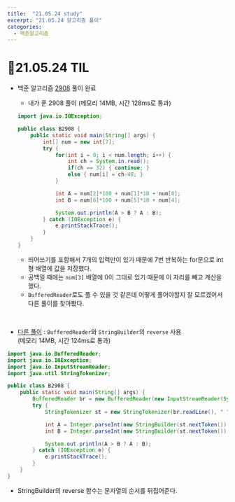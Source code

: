 ```yaml
---
title:  "21.05.24 study"
excerpt: "21.05.24 알고리즘 풀이"
categories:
  - 백준알고리즘
---
```


# 📝21.05.24 TIL
+ 백준 알고리즘 [2908](https://www.acmicpc.net/problem/2908) 풀이 완료

  + 내가 푼 2908 풀이 (메모리 14MB, 시간 128ms로 통과)<br />

  ```java
  import java.io.IOException;

  public class B2908 {
      public static void main(String[] args) {
          int[] num = new int[7];
          try {
              for(int i = 0; i < num.length; i++) {
                  int ch = System.in.read();
                  if(ch == 32) { continue; }
                  else { num[i] = ch-48; }
              }

              int A = num[2]*100 + num[1]*10 + num[0];
              int B = num[6]*100 + num[5]*10 + num[4];

              System.out.println(A > B ? A : B);
          } catch (IOException e) {
              e.printStackTrace();
          }
      }
  }

  ```
  + 띄어쓰기를 포함해서 7개의 입력만이 있기 때문에 7번 반복하는 for문으로 int형 배열에 값을 저장했다.
  + 공백일 때에는 `num[3]` 배열에 0이 그대로 있기 때문에 이 자리를 빼고 계산을 했다.
  + `BufferedReader`로도 풀 수 있을 것 같은데 어떻게 풀어야할지 잘 모르겠어서 다른 풀이를 찾아봤다.

<br />

  + [다른 풀이](https://st-lab.tistory.com/66) : `BufferedReader`와 `StringBuilder`의 `reverse` 사용<br/>
    (메모리 14MB, 시간 124ms로 통과)<br />

  ```java
  import java.io.BufferedReader;
  import java.io.IOException;
  import java.io.InputStreamReader;
  import java.util.StringTokenizer;

  public class B2908 {
      public static void main(String[] args) {
          BufferedReader br = new BufferedReader(new InputStreamReader(System.in));
          try {
              StringTokenizer st = new StringTokenizer(br.readLine(), " ");

              int A = Integer.parseInt(new StringBuilder(st.nextToken()).reverse().toString());
              int B = Integer.parseInt(new StringBuilder(st.nextToken()).reverse().toString());

              System.out.println(A > B ? A : B);
          } catch (IOException e) {
              e.printStackTrace();
          }
      }
  }

  ```

  + StringBuilder의 reverse 함수는 문자열의 순서를 뒤집어준다.
